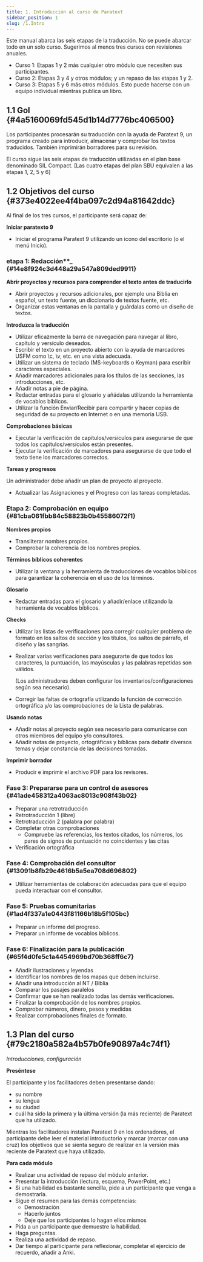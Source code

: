 ```yaml
---
title: 1. Introducción al curso de Paratext
sidebar_position: 1
slug: /1.Intro
---
```


Este manual abarca las seis etapas de la traducción. No se puede abarcar todo en un solo curso. Sugerimos al menos tres cursos con revisiones anuales.

- Curso 1: Etapas 1 y 2 más cualquier otro módulo que necesiten sus participantes.
- Curso 2: Etapas 3 y 4 y otros módulos; y un repaso de las etapas 1 y 2.
- Curso 3: Etapas 5 y 6 más otros módulos. Esto puede hacerse con un equipo individual mientras publica un libro.

## 1.1 Gol {#4a5160069fd545d1b14d7776bc406500}

Los participantes procesarán su traducción con la ayuda de Paratext 9, un programa creado para introducir, almacenar y comprobar los textos traducidos. También imprimirán borradores para su revisión.

El curso sigue las seis etapas de traducción utilizadas en el plan base denominado SIL Compact. [Las cuatro etapas del plan SBU equivalen a las etapas 1, 2, 5 y 6]

## 1.2 Objetivos del curso {#373e4022ee4f4ba097c2d94a81642ddc}

Al final de los tres cursos, el participante será capaz de:

**Iniciar paratexto 9**

- Iniciar el programa Paratext 9 utilizando un icono del escritorio (o el menú Inicio).

### etapa 1: Redacción\*\*_ {#14e8f924c3d448a29a547a809ded9911}

**Abrir proyectos y recursos para comprender el texto antes de traducirlo**

- Abrir proyectos y recursos adicionales, por ejemplo una Biblia en español, un texto fuente, un diccionario de textos fuente, etc.
- Organizar estas ventanas en la pantalla y guárdalas como un diseño de textos.

**Introduzca la traducción**

- Utilizar eficazmente la barra de navegación para navegar al libro, capítulo y versículo deseados.
- Escribir el texto en un proyecto abierto con la ayuda de marcadores USFM como \c, \v, etc. en una vista adecuada.
- Utilizar un sistema de teclado (MS-keyboards o Keyman) para escribir caracteres especiales.
- Añadir marcadores adicionales para los títulos de las secciones, las introducciones, etc.
- Añadir notas a pie de página.
- Redactar entradas para el glosario y añádalas utilizando la herramienta de vocablos bíblicos.
- Utilizar la función Enviar/Recibir para compartir y hacer copias de seguridad de su proyecto en Internet o en una memoria USB.

**Comprobaciones básicas**

- Ejecutar la verificación de capítulos/versículos para asegurarse de que todos los capítulos/versículos están presentes.
- Ejecutar la verificación de marcadores para asegurarse de que todo el texto tiene los marcadores correctos.

**Tareas y progresos**

Un administrador debe añadir un plan de proyecto al proyecto.

- Actualizar las Asignaciones y el Progreso con las tareas completadas.

### **Etapa 2: Comprobación en equipo** {#81cba061fbb84c58823b0b45586072f1}

**Nombres propios**

- Transliterar nombres propios.
- Comprobar la coherencia de los nombres propios.

**Términos bíblicos coherentes**

- Utilizar la ventana y la herramienta de traducciones de vocablos bíblicos para garantizar la coherencia en el uso de los términos.

**Glosario**

- Redactar entradas para el glosario y añadir/enlace utilizando la herramienta de vocablos bíblicos.

**Checks**

- Utilizar las listas de verificaciones para corregir cualquier problema de formato en los saltos de sección y los títulos, los saltos de párrafo, el diseño y las sangrías.

- Realizar varias verificaciones para asegurarte de que todos los caracteres, la puntuación, las mayúsculas y las palabras repetidas son válidos.

    (Los administradores deben configurar los inventarios/configuraciones según sea necesario).

- Corregir las faltas de ortografía utilizando la función de corrección ortográfica y/o las comprobaciones de la Lista de palabras.

**Usando notas**

- Añadir notas al proyecto según sea necesario para comunicarse con otros miembros del equipo y/o consultores.
- Añadir notas de proyecto, ortográficas y bíblicas para debatir diversos temas y dejar constancia de las decisiones tomadas.

**Imprimir borrador**

- Producir e imprimir el archivo PDF para los revisores.

### **Fase 3: Prepararse para un control de asesores** {#41ade458312a4063ac8013c908f43b02}

- Preparar una retrotraducción
- Retrotraducción 1 (libre)
- Retrotraducción 2 (palabra por palabra)
- Completar otras comprobaciones
    - Compruebe las referencias, los textos citados, los números, los pares de signos de puntuación no coincidentes y las citas
- Verificación ortográfica

### **Fase 4: Comprobación del consultor** {#13091b8fb29c4616b5a5ea708d696802}

- Utilizar herramientas de colaboración adecuadas para que el equipo pueda interactuar con el consultor.

### **Fase 5: Pruebas comunitarias** {#1ad4f337a1e0443f81166b18b5f105bc}

- Preparar un informe del progreso.
- Preparar un informe de vocablos bíblicos.

### **Fase 6: Finalización para la publicación** {#65f4d0fe5c1a4454969bd70b368ff6c7}

- Añadir ilustraciones y leyendas
- Identificar los nombres de los mapas que deben incluirse.
- Añadir una introducción al NT / Biblia
- Comparar los pasajes paralelos
- Confirmar que se han realizado todas las demás verificaciones.
- Finalizar la comprobación de los nombres propios.
- Comprobar números, dinero, pesos y medidas
- Realizar comprobaciones finales de formato.

## 1.3 Plan del curso {#79c2180a582a4b57b0fe90897a4c74f1}

_Introducciones, configuración_

**Preséntese**

El participante y los facilitadores deben presentarse dando:

- su nombre
- su lengua
- su ciudad
- cuál ha sido la primera y la última versión (la más reciente) de Paratext que ha utilizado.

Mientras los facilitadores instalan Paratext 9 en los ordenadores, el participante debe leer el material introductorio y marcar (marcar con una cruz) los objetivos que se sienta seguro de realizar en la versión más reciente de Paratext que haya utilizado.

**Para cada módulo**

- Realizar una actividad de repaso del módulo anterior.
- Presentar la introducción (lectura, esquema, PowerPoint, etc.)
- Si una habilidad es bastante sencilla, pide a un participante que venga a demostrarla.
- Sigue el resumen para las demás competencias:
    - Demostración
    - Hacerlo juntos
    - Deje que los participantes lo hagan ellos mismos
- Pida a un participante que demuestre la habilidad.
- Haga preguntas.
- Realiza una actividad de repaso.
- Dar tiempo al participante para reflexionar, completar el ejercicio de recuerdo, añadir a Anki.
